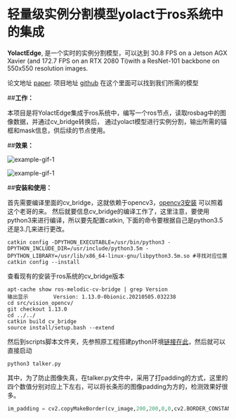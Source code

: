 # 轻量级实例分割模型yolact于ros系统中的集成

**YolactEdge**, 是一个实时的实例分割模型，可以达到 30.8 FPS on a Jetson AGX Xavier (and 172.7 FPS on an RTX 2080 Ti)with a ResNet-101 backbone on 550x550 resolution images. 

论文地址 [paper](https://arxiv.org/abs/2012.12259).
项目地址 [github](https://github.com/haotian-liu/yolact_edge)  在这个里面可以找到我们所需的模型

##**工作：**

本项目是将YolactEdge集成于ros系统中，编写一个ros节点，读取rosbag中的图像数据，并通过cv_bridge转换后， 通过yolact模型进行实例分割，输出所需的锚框和mask信息，供后续的节点使用。

##**效果：**

![example-gif-1](https://github.com/Clouds1997/lactege_with_ros/blob/main/data/yolact_edge_example_1.gif)

![example-gif-1](https://github.com/Clouds1997/lactege_with_ros/blob/main/data/yolact_edge_example_2.gif)


##**安装和使用：**

首先需要编译里面的cv_bridge，这就依赖于opencv3，[opencv3安装](https://blog.csdn.net/public669/article/details/99044895) 可以照着这个老哥的来。
然后就要信息cv_bridge的编译工作了，这里注意，要使用python3来进行编译，所以要先配置catkin, 下面的命令要根据自己是python3.5还是3.几来进行更改。
 ```Shell
catkin config -DPYTHON_EXECUTABLE=/usr/bin/python3 -DPYTHON_INCLUDE_DIR=/usr/include/python3.5m -DPYTHON_LIBRARY=/usr/lib/x86_64-linux-gnu/libpython3.5m.so #寻找对应位置
catkin config --install
   ```

查看现有的安装于ros系统的cv_bridge版本
 ```Shell
apt-cache show ros-melodic-cv-bridge | grep Version
输出显示        Version: 1.13.0-0bionic.20210505.032238
cd src/vision_opencv/
git checkout 1.13.0
cd ../../
catkin build cv_bridge
source install/setup.bash --extend
   ```

然后到scripts脚本文件夹，先参照原工程搭建python环境[链接在此](https://github.com/haotian-liu/yolact_edge/blob/master/INSTALL.md)，然后就可以直接启动
 ``` Shell
python3 talker.py
 ``` 

其中，为了防止图像失真，在talker.py文件中，采用了打padding的方式，这里的四个数值分别对应上下左右，可以将长条形的图像padding为方的，检测效果好很多。
 ``` Python
im_padding = cv2.copyMakeBorder(cv_image,200,200,0,0,cv2.BORDER_CONSTANT,value=[0,0,0])
 ``` 
